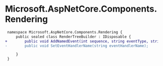 # Microsoft.AspNetCore.Components.Rendering

``` diff
 namespace Microsoft.AspNetCore.Components.Rendering {
     public sealed class RenderTreeBuilder : IDisposable {
+        public void AddNamedEvent(int sequence, string eventType, string assignedName);
-        public void SetEventHandlerName(string eventHandlerName);

     }
 }
```
